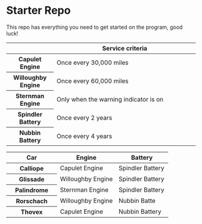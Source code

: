 # Starter Repo
This repo has everything you need to get started on the program, good luck!
<table class="ck-table-resized"><colgroup><col style="width: 25%;"><col style="width: 75%;"></colgroup><thead><tr><th>&nbsp;</th><th>Service criteria</th></tr></thead><tbody><tr><th>Capulet Engine</th><td>Once every 30,000 miles</td></tr><tr><th>Willoughby Engine</th><td>Once every 60,000 miles</td></tr><tr><th>Sternman Engine</th><td>Only when the warning indicator is on</td></tr><tr><th>Spindler Battery</th><td>Once every 2 years</td></tr><tr><th>Nubbin Battery</th><td>Once every 4 years</td></tr></tbody></table>
<table class="ck-table-resized"><colgroup><col style="width: 31.36%;"><col style="width: 36.23%;"><col style="width: 32.41%;"></colgroup><thead><tr><th>Car</th><th>Engine</th><th>Battery</th></tr></thead><tbody><tr><th>Calliope</th><td>Capulet Engine</td><td>Spindler Battery</td></tr><tr><th>Glissade</th><td>Willoughby Engine</td><td>Spindler Battery</td></tr><tr><th>Palindrome</th><td>Sternman Engine</td><td>Spindler Battery</td></tr><tr><th>Rorschach</th><td>Willoughby Engine</td><td>Nubbin Batte</td></tr><tr><th>Thovex</th><td>Capulet Engine</td><td>Nubbin Battery</td></tr></tbody></table>